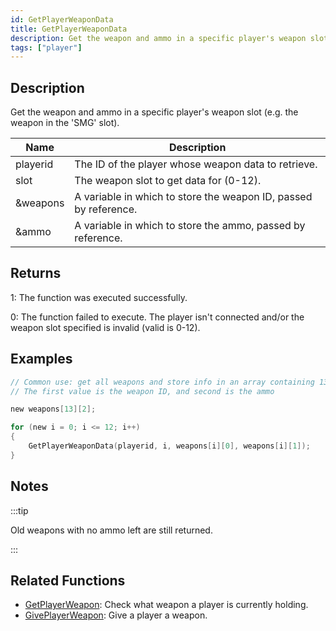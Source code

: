 ```yaml
---
id: GetPlayerWeaponData
title: GetPlayerWeaponData
description: Get the weapon and ammo in a specific player's weapon slot (e.
tags: ["player"]
---
```


## Description

Get the weapon and ammo in a specific player's weapon slot (e.g. the weapon in the 'SMG' slot).

| Name     | Description                                                      |
| -------- | ---------------------------------------------------------------- |
| playerid | The ID of the player whose weapon data to retrieve.              |
| slot     | The weapon slot to get data for (0-12).                          |
| &weapons | A variable in which to store the weapon ID, passed by reference. |
| &ammo    | A variable in which to store the ammo, passed by reference.      |

## Returns

1: The function was executed successfully.

0: The function failed to execute. The player isn't connected and/or the weapon slot specified is invalid (valid is 0-12).

## Examples

```c
// Common use: get all weapons and store info in an array containing 13 slots
// The first value is the weapon ID, and second is the ammo

new weapons[13][2];

for (new i = 0; i <= 12; i++)
{
    GetPlayerWeaponData(playerid, i, weapons[i][0], weapons[i][1]);
}
```

## Notes

:::tip

Old weapons with no ammo left are still returned.

:::

## Related Functions

- [GetPlayerWeapon](../functions/GetPlayerWeapon.md): Check what weapon a player is currently holding.
- [GivePlayerWeapon](../functions/GivePlayerWeapon.md): Give a player a weapon.
